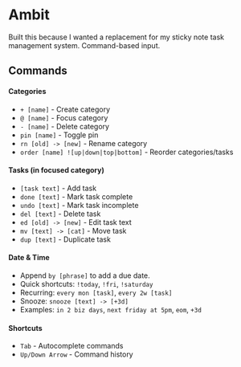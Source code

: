 # Ambit
Built this because I wanted a replacement for my sticky note task management system. Command-based input. 

## Commands
#### Categories
- `+ [name]` - Create category
- `@ [name]` - Focus category
- `- [name]` - Delete category
- `pin [name]` - Toggle pin
- `rn [old] -> [new]` - Rename category
- `order [name] ![up|down|top|bottom]` - Reorder categories/tasks

#### Tasks (in focused category)
- `[task text]` - Add task
- `done [text]` - Mark task complete
- `undo [text]` - Mark task incomplete
- `del [text]` - Delete task
- `ed [old] -> [new]` - Edit task text
- `mv [text] -> [cat]` - Move task
- `dup [text]` - Duplicate task

#### Date & Time
- Append `by [phrase]` to add a due date.
- Quick shortcuts: `!today`, `!fri`, `!saturday`
- Recurring: `every mon [task]`, `every 2w [task]`
- Snooze: `snooze [text] -> [+3d]`
- Examples: `in 2 biz days`, `next friday at 5pm`, `eom`, `+3d`

#### Shortcuts
- `Tab` - Autocomplete commands
- `Up/Down Arrow` - Command history
